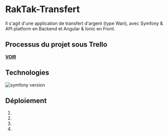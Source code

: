 # RakTak-Transfert
Il s'agit d'une application de transfert d'argent (type Wari), avec Symfony & API platform en Backend et Angular & Ionic en Front.


## Processus du projet sous Trello
[**VOIR**](https://trello.com/b/CAxsYujY/raktak-transfert)


## Technologies
![symfony version](https://img.shields.io/badge/Symfony-5.0.1-brightgreen)


## Déploiement
1. 
2. 
3. 
4. 